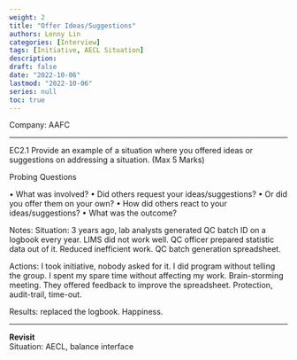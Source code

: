 ```yaml
---
weight: 2
title: "Offer Ideas/Suggestions"
authors: Lenny Lin
categories: [Interview]
tags: [Initiative, AECL Situation]
description: 
draft: false
date: "2022-10-06"
lastmod: "2022-10-06"
series: null
toc: true
---
```


Company: AAFC

<!--more-->
---

EC2.1	Provide an example of a situation where you offered ideas or suggestions on addressing a situation.  (Max 5 Marks)

Probing Questions

•	What was involved? 
•	Did others request your ideas/suggestions? 
•	Or did you offer them on your own? 
•	How did others react to your ideas/suggestions? 
•	What was the outcome?

Notes:
Situation: 3 years ago, lab analysts generated QC batch ID on a logbook every year. LIMS did not work well. QC officer prepared statistic data out of it. Reduced inefficient work. QC batch generation spreadsheet.

Actions: I took initiative, nobody asked for it.  I did program without telling the group. I spent my spare time without affecting my work.
Brain-storming meeting. They offered feedback to improve the spreadsheet. Protection, audit-trail, time-out.

Results: replaced the logbook. Happiness.



---

**Revisit**  
Situation: AECL, balance interface
